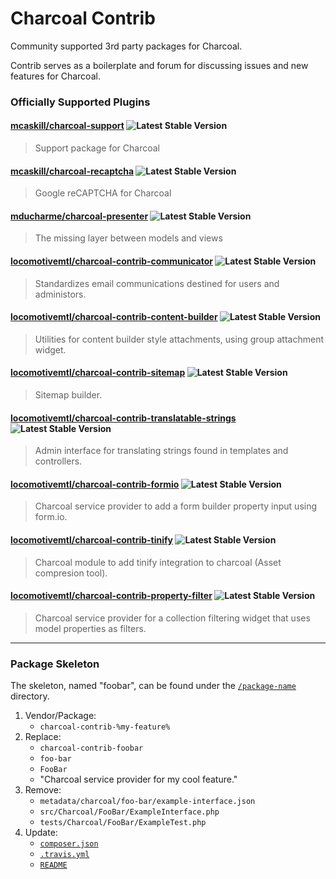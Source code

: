 # Charcoal Contrib

Community supported 3rd party packages for Charcoal.

Contrib serves as a boilerplate and forum for discussing issues and new features for Charcoal.

### Officially Supported Plugins

#### [mcaskill/charcoal-support](https://packagist.org/packages/mcaskill/charcoal-support) ![Latest Stable Version](https://img.shields.io/packagist/v/mcaskill/charcoal-support.svg?style=flat-square)
> Support package for Charcoal

#### [mcaskill/charcoal-recaptcha](https://packagist.org/packages/mcaskill/charcoal-recaptcha) ![Latest Stable Version](https://img.shields.io/packagist/v/mcaskill/charcoal-recaptcha.svg?style=flat-square)
> Google reCAPTCHA for Charcoal

#### [mducharme/charcoal-presenter](https://packagist.org/packages/mducharme/charcoal-presenter) ![Latest Stable Version](https://img.shields.io/packagist/v/mducharme/charcoal-presenter.svg?style=flat-square)
> The missing layer between models and views

#### [locomotivemtl/charcoal-contrib-communicator](https://packagist.org/packages/locomotivemtl/charcoal-contrib-communicator) ![Latest Stable Version](https://img.shields.io/packagist/v/locomotivemtl/charcoal-contrib-communicator.svg?style=flat-square)
> Standardizes email communications destined for users and administors.

#### [locomotivemtl/charcoal-contrib-content-builder](https://packagist.org/packages/locomotivemtl/charcoal-contrib-content-builder) ![Latest Stable Version](https://img.shields.io/packagist/v/locomotivemtl/charcoal-contrib-content-builder.svg?style=flat-square)
> Utilities for content builder style attachments, using group attachment widget.

#### [locomotivemtl/charcoal-contrib-sitemap](https://packagist.org/packages/locomotivemtl/charcoal-contrib-sitemap) ![Latest Stable Version](https://img.shields.io/packagist/v/locomotivemtl/charcoal-contrib-sitemap.svg?style=flat-square)
> Sitemap builder.

#### [locomotivemtl/charcoal-contrib-translatable-strings](https://packagist.org/packages/locomotivemtl/charcoal-contrib-translatable-strings) ![Latest Stable Version](https://img.shields.io/packagist/v/locomotivemtl/charcoal-contrib-translatable-strings.svg?style=flat-square)
> Admin interface for translating strings found in templates and controllers.

#### [locomotivemtl/charcoal-contrib-formio](https://packagist.org/packages/locomotivemtl/charcoal-contrib-formio) ![Latest Stable Version](https://img.shields.io/packagist/v/locomotivemtl/charcoal-contrib-formio.svg?style=flat-square)
> Charcoal service provider to add a form builder property input using form.io.

#### [locomotivemtl/charcoal-contrib-tinify](https://packagist.org/packages/locomotivemtl/charcoal-contrib-tinify) ![Latest Stable Version](https://img.shields.io/packagist/v/locomotivemtl/charcoal-contrib-tinify.svg?style=flat-square)
> Charcoal module to add tinify integration to charcoal (Asset compresion tool).

#### [locomotivemtl/charcoal-contrib-property-filter](https://packagist.org/packages/locomotivemtl/charcoal-contrib-property-filter) ![Latest Stable Version](https://img.shields.io/packagist/v/locomotivemtl/charcoal-contrib-property-filter.svg?style=flat-square)
> Charcoal service provider for a collection filtering widget that uses model properties as filters.

---

### Package Skeleton

The skeleton, named "foobar", can be found under the [`/package-name`](package-name) directory.

1.  Vendor/Package:
    -   `charcoal-contrib-%my-feature%`
2.  Replace:
    -   `charcoal-contrib-foobar`
    -   `foo-bar`
    -   `FooBar`
    -   "Charcoal service provider for my cool feature."
3.  Remove:
    -   `metadata/charcoal/foo-bar/example-interface.json`
    -   `src/Charcoal/FooBar/ExampleInterface.php`
    -   `tests/Charcoal/FooBar/ExampleTest.php`
4.  Update:
    -   [`composer.json`](/package-name/composer.json)
    -   [`.travis.yml`](/package-name/.travis.yml)
    -   [`README`](/package-name/README.md)
